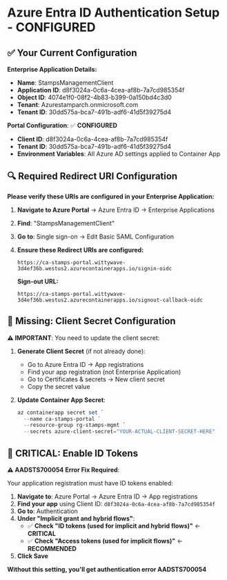 # Azure Entra ID Authentication Setup - CONFIGURED

## ✅ Your Current Configuration

**Enterprise Application Details:**
- **Name**: StampsManagementClient
- **Application ID**: d8f3024a-0c6a-4cea-af8b-7a7cd985354f
- **Object ID**: 4074e1f0-08f2-4b83-b399-0a150bd4c3d0
- **Tenant**: Azurestamparch.onmicrosoft.com
- **Tenant ID**: 30dd575a-bca7-491b-adf6-41d5f39275d4

**Portal Configuration**: ✅ **CONFIGURED**
- **Client ID**: d8f3024a-0c6a-4cea-af8b-7a7cd985354f
- **Tenant ID**: 30dd575a-bca7-491b-adf6-41d5f39275d4
- **Environment Variables**: All Azure AD settings applied to Container App

## 🔍 **Required Redirect URI Configuration**

**Please verify these URIs are configured in your Enterprise Application:**

1. **Navigate to Azure Portal** → Azure Entra ID → Enterprise Applications
2. **Find**: "StampsManagementClient" 
3. **Go to**: Single sign-on → Edit Basic SAML Configuration
4. **Ensure these Redirect URIs are configured:**

   ```
   https://ca-stamps-portal.wittywave-3d4ef36b.westus2.azurecontainerapps.io/signin-oidc
   ```

   **Sign-out URL:**
   ```
   https://ca-stamps-portal.wittywave-3d4ef36b.westus2.azurecontainerapps.io/signout-callback-oidc
   ```

## 🔐 **Missing: Client Secret Configuration**

**⚠️ IMPORTANT**: You need to update the client secret:

1. **Generate Client Secret** (if not already done):
   - Go to Azure Entra ID → App registrations
   - Find your app registration (not Enterprise Application)
   - Go to Certificates & secrets → New client secret
   - Copy the secret value

2. **Update Container App Secret**:
   ```powershell
   az containerapp secret set `
     --name ca-stamps-portal `
     --resource-group rg-stamps-mgmt `
     --secrets azure-client-secret="YOUR-ACTUAL-CLIENT-SECRET-HERE"
   ```

## 🚨 **CRITICAL: Enable ID Tokens**

**⚠️ AADSTS700054 Error Fix Required**:

Your application registration must have ID tokens enabled:

1. **Navigate to**: Azure Portal → Azure Entra ID → App registrations
2. **Find your app** using Client ID: `d8f3024a-0c6a-4cea-af8b-7a7cd985354f`
3. **Go to**: Authentication
4. **Under "Implicit grant and hybrid flows"**:
   - ✅ **Check "ID tokens (used for implicit and hybrid flows)"** ← **CRITICAL**
   - ✅ **Check "Access tokens (used for implicit flows)"** ← **RECOMMENDED**
5. **Click Save**

**Without this setting, you'll get authentication error AADSTS700054**



